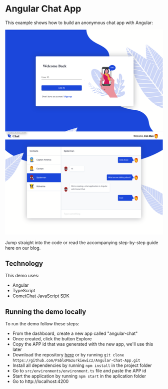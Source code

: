 # Angular Chat App

This example shows how to build an anonymous chat app with Angular:

![Login](/screenshots/Login.png?raw=true)
![Chat](/screenshots/Chat.png?raw=true)

Jump straight into the code or read the accompanying step-by-step guide here on our blog.

## Technology

This demo uses:

- Angular
- TypeScript
- CometChat JavaScript SDK

## Running the demo locally

To run the demo follow these steps:

- From the dashboard, create a new app called "angular-chat"
- Once created, click the button Explore
- Copy the APP id that was generated with the new app, we'll use this later
- Download the repository [here](https://github.com/PabloMazurkiewicz/Angular-Chat-App.git) or by running `git clone https://github.com/PabloMazurkiewicz/Angular-Chat-App.git`
- Install all dependencies by running `npm install` in the project folder
- Go to `src/environments/environment.ts` file and paste the APP id
- Start the application by running `npm start` in the aplication folder
- Go to http://localhost:4200

